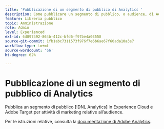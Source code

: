 ```yaml
---
title: 'Pubblicazione di un segmento di pubblico di Analytics '
description: Come pubblicare un segmento di pubblico, o audience, di Adobe Analytics in Experience Cloud e Adobe Target, per attività di marketing indirizzate a un pubblico.
feature: Libreria pubblico
topic: Amministrazione
role: Admin
level: Experienced
exl-id: 6d097492-864b-412c-bfd6-f97be4a03558
source-git-commit: 1fb1abc7311573f976f7e6b6ae67f60ada10a3e7
workflow-type: tm+mt
source-wordcount: '66'
ht-degree: 62%

---
```


# Pubblicazione di un segmento di pubblico di Analytics

Pubblica un segmento di pubblico [!DNL Analytics] in Experience Cloud e Adobe Target per attività di marketing relative all’audience.

Per le istruzioni relative, consulta la [documentazione di Adobe Analytics](https://experienceleague.adobe.com/docs/analytics/components/segmentation/segmentation-workflow/seg-publish.html?lang=en).
